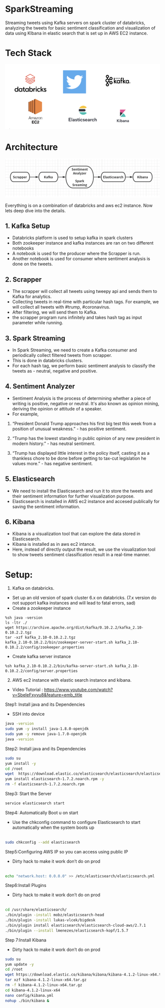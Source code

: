 # SparkStreaming
Streaming tweets using Kafka servers on spark cluster of databricks, analyzing the tweets for basic sentiment classification and visualization of data using KIbana in elastic search that is set up in AWS EC2 instance.

# Tech Stack

![alt text](https://github.com/mahandas/SparkStreaming/blob/main/static/Screen%20Shot%202020-11-14%20at%208.05.08%20PM.png?raw=true)

# Architecture 

![alt text](https://github.com/mahandas/SparkStreaming/blob/main/static/Screen%20Shot%202020-11-14%20at%208.22.44%20PM.png?raw=true)

Everything is on a combination of databricks and aws ec2 instance. Now lets deep dive into the details.

## 1. Kafka Setup
- Databricks platform is used to setup kafka in spark clusters
- Both zookeeper instance and kafka instances are ran on two different notebooks
- A notebook is used for the producer where the Scrapper is run.
- Another notebook is used for consumer where sentiment analysis is done on the tweets.

## 2. Scrapper 

- The scrapper will collect all tweets using tweepy api and sends them to Kafka for analytics.
- Collecting tweets in real-time with particular hash tags. For example, we
will collect all tweets with #trump, #coronavirus.
- After filtering, we will send them to Kafka.
- the scrapper program runs infinitely and takes hash tag as input parameter while running.

## 3. Spark Streaming
- In Spark Streaming, we need to create a Kafka consumer and periodically collect filtered tweets from scrapper.
- This is done in databricks clusters.
- For each hash tag, we perform basic sentiment analysis to classify the tweets as - neutral, negative and positive.

## 4. Sentiment Analyzer
- Sentiment Analysis is the process of determining whether a piece of writing is positive, negative or neutral. It's also known as opinion mining, deriving the opinion or attitude of a speaker.
- For example,

1. “President Donald Trump approaches his first big test this week from a
position of unusual weakness.” - has positive sentiment.

2. “Trump has the lowest standing in public opinion of any new president in
modern history.” - has neutral sentiment.

3. “Trump has displayed little interest in the policy itself, casting it as a
thankless chore to be done before getting to tax-cut legislation he values
more.” - has negative sentiment.

## 5. Elasticsearch
- We need to install the Elasticsearch and run it to store the tweets and their sentiment information for further visualization purpose.
- Elasticsearch is installed in AWS ec2 instance and accesed publically for saving the sentiment information.

## 6. Kibana
- Kibana is a visualization tool that can explore the data stored in Elasticsearch. 
- Kibana is installed as in aws ec2 intance.
- Here, instead of directly output the result, we use the visualization tool to show tweets sentiment classification result in a real-time manner. 


# Setup:

1. Kafka on databricks.
- Set up an old version of spark cluster 6.x on databricks. (7.x version do not support kafka instances and will lead to fatal errors, sad)
- Create a zookeeper instance

```
%sh java -version
ls -ltr ./
wget https://archive.apache.org/dist/kafka/0.10.2.2/kafka_2.10-0.10.2.2.tgz
tar -xzf kafka_2.10-0.10.2.2.tgz
kafka_2.10-0.10.2.2/bin/zookeeper-server-start.sh kafka_2.10-0.10.2.2/config/zookeeper.properties
```

- Create kafka server instance

```
%sh kafka_2.10-0.10.2.2/bin/kafka-server-start.sh kafka_2.10-0.10.2.2/config/server.properties
```

2. AWS ec2 instance with elastic search instance and kibana.

* Video Tutorial : https://www.youtube.com/watch?v=SbeleFxyvu8&feature=emb_title

 Step1: Install java and its Dependencies 
* SSH into device

```bash
java -version
sudo yum -y install java-1.8.0-openjdk
sudo yum -y remove java-1.7.0-openjdk
java -version

```

 Step2: Install java and its Dependencies 

```bash
sudo su
yum install -y
cd /root
wget  https://download.elastic.co/elasticsearch/elasticsearch/elasticsearch-1.7.2.noarch.rpm
yum install elasticsearch-1.7.2.noarch.rpm -y
rm -f elasticsearch-1.7.2.noarch.rpm


```

 Step3: Start the Server
```bash
service elasticsearch start
```


 Step4: Automatically Boot u on start 
* Use the chkconfig command to configure Elasticsearch to start automatically when the system boots up

```bash

sudo chkconfig --add elasticsearch

```





 Step5:Configuring AWS IP so you can access using public IP
* Dirty hack to make it work don’t do on prod 

```bash

echo "network.host: 0.0.0.0" >> /etc/elasticsearch/elasticsearch.yml

```
 Step6:Install Plugins
* Dirty hack to make it work don’t do on prod 

```bash

cd /usr/share/elasticsearch/
./bin/plugin -install mobz/elasticsearch-head
./bin/plugin -install lukas-vlcek/bigdesk
./bin/plugin install elasticsearch/elasticsearch-cloud-aws/2.7.1
./bin/plugin --install lmenezes/elasticsearch-kopf/1.5.7

```


 Step 7:Install Kibana
* Dirty hack to make it work don’t do on prod 

```bash
sudo su
yum update -y
cd /root
wget https://download.elastic.co/kibana/kibana/kibana-4.1.2-linux-x64.tar.gz
tar xzf kibana-4.1.2-linux-x64.tar.gz
rm -f kibana-4.1.2-linux-x64.tar.gz
cd kibana-4.1.2-linux-x64
nano config/kibana.yml
nohup ./bin/kibana &

```
